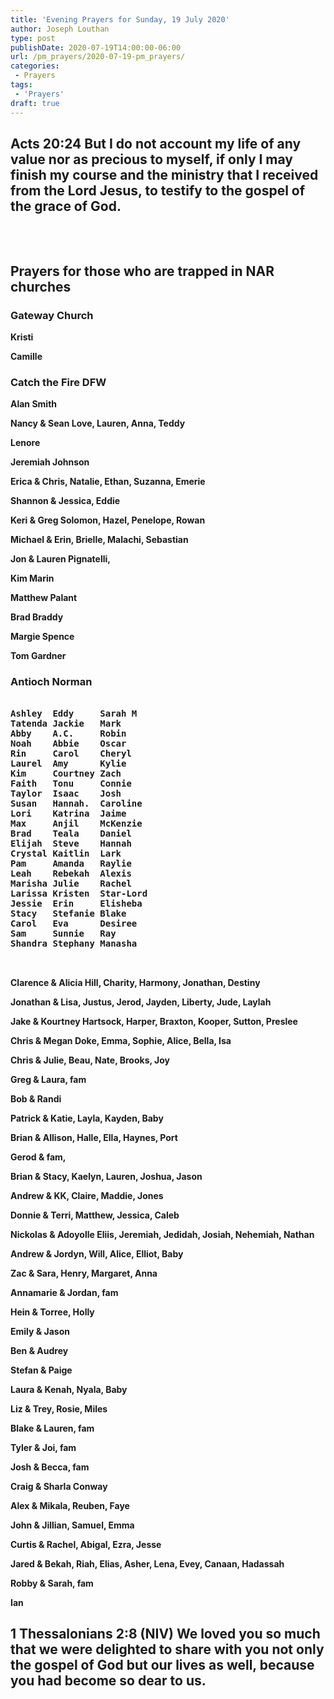 ```yaml
---
title: 'Evening Prayers for Sunday, 19 July 2020'
author: Joseph Louthan
type: post
publishDate: 2020-07-19T14:00:00-06:00
url: /pm_prayers/2020-07-19-pm_prayers/
categories:
 - Prayers
tags:
 - 'Prayers'
draft: true
---
```

## Acts 20:24 But I do not account my life of any value nor as precious to myself, if only I may finish my course and the ministry that I received from the Lord Jesus, to testify to the gospel of the grace of God.

<pre><b>

</b></pre>

## Prayers for those who are trapped in NAR churches

### Gateway Church

**Kristi**

**Camille**

### Catch the Fire DFW

**Alan Smith**

**Nancy & Sean Love, Lauren, Anna, Teddy**

**Lenore** 

**Jeremiah Johnson**

**Erica & Chris, Natalie, Ethan, Suzanna, Emerie**

**Shannon & Jessica, Eddie**

**Keri & Greg Solomon, Hazel, Penelope, Rowan**

**Michael & Erin, Brielle, Malachi, Sebastian**

**Jon & Lauren Pignatelli,**

**Kim Marin**

**Matthew Palant**

**Brad Braddy**

**Margie Spence**

**Tom Gardner**

### Antioch Norman

<pre><b>
Ashley  Eddy     Sarah M  
Tatenda Jackie   Mark
Abby    A.C.     Robin    
Noah    Abbie    Oscar
Rin     Carol    Cheryl   
Laurel  Amy      Kylie
Kim     Courtney Zach     
Faith   Tonu     Connie
Taylor  Isaac    Josh     
Susan   Hannah.  Caroline
Lori    Katrina  Jaime    
Max     Anjil    McKenzie
Brad    Teala    Daniel   
Elijah  Steve    Hannah
Crystal Kaitlin  Lark     
Pam     Amanda   Raylie
Leah    Rebekah  Alexis   
Marisha Julie    Rachel
Larissa Kristen  Star-Lord    
Jessie  Erin     Elisheba 
Stacy   Stefanie Blake
Carol   Eva      Desiree  
Sam     Sunnie   Ray
Shandra Stephany Manasha  


</b></pre>

**Clarence & Alicia Hill, Charity, Harmony, Jonathan, Destiny**

**Jonathan & Lisa, Justus, Jerod, Jayden, Liberty, Jude, Laylah**

**Jake & Kourtney Hartsock, Harper, Braxton, Kooper, Sutton, Preslee**

**Chris & Megan Doke, Emma, Sophie, Alice, Bella, Isa**

**Chris & Julie, Beau, Nate, Brooks, Joy**

**Greg & Laura, fam**

**Bob & Randi**

**Patrick & Katie, Layla, Kayden, Baby**

**Brian & Allison, Halle, Ella, Haynes, Port**

**Gerod & fam,**

**Brian & Stacy, Kaelyn, Lauren, Joshua, Jason**

**Andrew & KK, Claire, Maddie, Jones**

**Donnie & Terri, Matthew, Jessica, Caleb**

**Nickolas & Adoyolle Eliis, Jeremiah, Jedidah, Josiah, Nehemiah, Nathan**

**Andrew & Jordyn, Will, Alice, Elliot, Baby**

**Zac & Sara, Henry, Margaret, Anna**

**Annamarie & Jordan, fam**

**Hein & Torree, Holly**

**Emily & Jason**

**Ben & Audrey**

**Stefan & Paige**

**Laura & Kenah, Nyala, Baby**

**Liz & Trey, Rosie, Miles**

**Blake & Lauren, fam**

**Tyler & Joi, fam**

**Josh & Becca, fam**

**Craig & Sharla Conway**

**Alex & Mikala, Reuben, Faye**

**John & Jillian, Samuel, Emma**

**Curtis & Rachel, Abigal, Ezra, Jesse**

**Jared & Bekah, Riah, Elias, Asher, Lena, Evey, Canaan, Hadassah**

**Robby & Sarah, fam**

**Ian**


## 1 Thessalonians 2:8 (NIV) We loved you so much that we were delighted to share with you not only the gospel of God but our lives as well, because you had become so dear to us.


